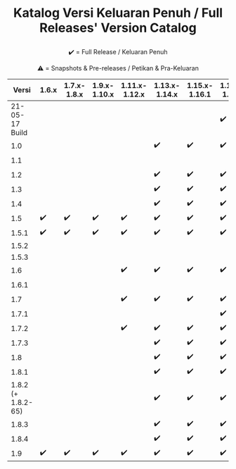 # <p align="center">Katalog Versi Keluaran Penuh / Full Releases' Version Catalog
<p align="center">✔️ = Full Release / Keluaran Penuh
<p align="center">⚠️ = Snapshots & Pre-releases / Petikan & Pra-Keluaran

| Versi | 1.6.x | 1.7.x-1.8.x | 1.9.x-1.10.x | 1.11.x-1.12.x | 1.13.x-1.14.x | 1.15.x-1.16.1 | 1.16.2-1.16.5 | 1.17.x | 1.18.x | 1.19.x | 1.20.x |
| --- | --- | --- | --- | --- | --- | --- | --- | --- | --- | --- | --- |
| 21-05-17 Build |  |  |  |  |  |  | ✔️ |  |  |  |  |
| 1.0 |   |   |   |  | ✔️ | ✔️ | ✔️ |  |  |  |  |
| 1.1 |   |   |   |  |  |  |  | ✔️ |  |  |  |
| 1.2 |   |   |   |  | ✔️ | ✔️ | ✔️ | ✔️ |  |  |  |
| 1.3 |   |   |   |  | ✔️ | ✔️ | ✔️ | ✔️ |  |  |  |
| 1.4 |   |   |   |  | ✔️ | ✔️ | ✔️ | ✔️ |  |  |  |
| 1.5 | ✔️ | ✔️ | ✔️ | ✔️ | ✔️ | ✔️ | ✔️ | ✔️ | ⚠️ |  |  |
| 1.5.1 | ✔️ | ✔️ | ✔️ | ✔️ | ✔️ | ✔️ | ✔️ | ✔️ | ⚠️ |  |  |
| 1.5.2 |  |  |  |  |  |  |  |  | ⚠️ |  |  |
| 1.5.3 |  |  |  |  |  |  |  |  | ⚠️ |  |  |
| 1.6 |   |   |   | ✔️ | ✔️ | ✔️ | ✔️ | ✔️ | ✔️ |  |  |
| 1.6.1 |  |  |  |  |  |  |  |  | ✔️ |  |  |
| 1.7 |   |   |   | ✔️ | ✔️ | ✔️ | ✔️ | ✔️ | ✔️ |  |  |
| 1.7.1 |  |  |  |  |  |  | ✔️ |  | ✔️ |  |  |
| 1.7.2 |   |   |   | ✔️ | ✔️ | ✔️ | ✔️ | ✔️ | ✔️ | ⚠️ |  |
| 1.7.3 |   |   |   |   | ✔️ | ✔️ | ✔️ | ✔️ | ✔️ | ⚠️ |  |
| 1.8 |   |   |   |   | ✔️ | ✔️ | ✔️ | ✔️ | ✔️ |  |  |
| 1.8.1 |   |   |   |   | ✔️ | ✔️ | ✔️ | ✔️ | ✔️ | ✔️ |  |
| 1.8.2 (+ 1.8.2-65) |   |   |   |   | ✔️ | ✔️ | ✔️ | ✔️ | ✔️ | ✔️ |  |
| 1.8.3 |   |   |   |   | ✔️ | ✔️ | ✔️ | ✔️ | ✔️ | ✔️ |    |
| 1.8.4 |   |   |   |   | ✔️ | ✔️ | ✔️ | ✔️ | ✔️ | ✔️ | ✔️ |
| 1.9 | ✔️ | ✔️ | ✔️ | ✔️ | ✔️ | ✔️ | ✔️ | ✔️ | ✔️ | ✔️ | ✔️ |